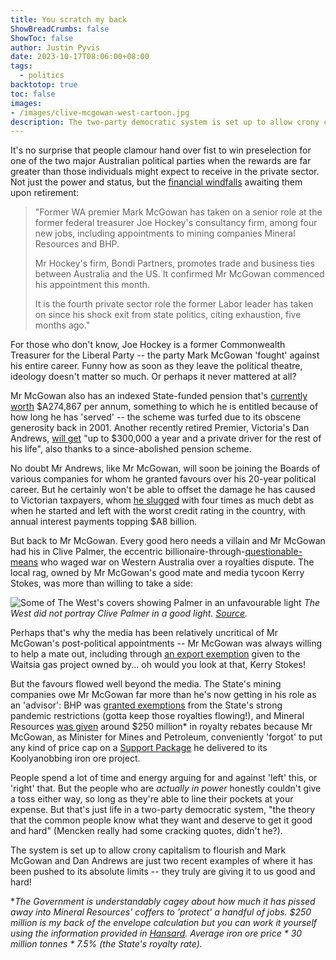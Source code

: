```yaml
---
title: You scratch my back
ShowBreadCrumbs: false
ShowToc: false
author: Justin Pyvis
date: 2023-10-17T08:06:00+08:00
tags:
  - politics
backtotop: true
toc: false
images: 
- /images/clive-mcgowan-west-cartoon.jpg
description: The two-party democratic system is set up to allow crony capitalism to flourish and Mark McGowan and Dan Andrews are just two recent examples of where it has been pushed to its absolute limits -- as Mencken might say, they truly are giving it to us good and hard!
---
```

It's no surprise that people clamour hand over fist to win preselection for one of the two major Australian political parties when the rewards are far greater than those individuals might expect to receive in the private sector. Not just the power and status, but the [financial windfalls](https://www.abc.net.au/news/2023-10-06/mark-mcgowan-new-jobs-bhp-mineral-resources-bondi-partners/102944306) awaiting them upon retirement:

>"Former WA premier Mark McGowan has taken on a senior role at the former federal treasurer Joe Hockey's consultancy firm, among four new jobs, including appointments to mining companies Mineral Resources and BHP.
> 
> Mr Hockey's firm, Bondi Partners, promotes trade and business ties between Australia and the US. It confirmed Mr McGowan commenced his appointment this month.
> 
> It is the fourth private sector role the former Labor leader has taken on since his shock exit from state politics, citing exhaustion, five months ago."

For those who don't know, Joe Hockey is a former Commonwealth Treasurer for the Liberal Party -- the party Mark McGowan 'fought' against his entire career. Funny how as soon as they leave the political theatre, ideology doesn't matter so much. Or perhaps it never mattered at all?

Mr McGowan also has an indexed State-funded pension that's [currently worth](https://thewest.com.au/news/wa/mark-mcgowans-pension-revealed-as-he-walks-away-from-politics--c-10805417) $A274,867 per annum, something to which he is entitled because of how long he has 'served' -- the scheme was turfed due to its obscene generosity back in 2001. Another recently retired Premier, Victoria's Dan Andrews, [will get](https://www.9news.com.au/national/daniel-andrews-eligible-for-pension-of-up-to-300k-a-year-driver-for-life/fbdf2416-1d8e-4af6-9d0a-246d863882e5) "up to $300,000 a year and a private driver for the rest of his life", also thanks to a since-abolished pension scheme.

No doubt Mr Andrews, like Mr McGowan, will soon be joining the Boards of various companies for whom he granted favours over his 20-year political career. But he certainly won't be able to offset the damage he has caused to Victorian taxpayers, whom [he slugged](https://www.afr.com/policy/economy/daniel-andrews-trashed-victoria-s-finances-20230926-p5e7r4) with four times as much debt as when he started and left with the worst credit rating in the country, with annual interest payments topping $A8 billion.

But back to Mr McGowan. Every good hero needs a villain and Mr McGowan had his in Clive Palmer, the eccentric billionaire-through-[questionable-means](https://www.afr.com/markets/commodities/the-mythology-behind-clive-palmer-s-mineralogy-20140614-iy43c) who waged war on Western Australia over a royalties dispute. The local rag, owned by Mr McGowan's good mate and media tycoon Kerry Stokes, was more than willing to take a side:

![Some of The West's covers showing Palmer in an unfavourable light](/images/clive-mcgowan-west-cartoon.jpg)  *The West did not portray Clive Palmer in a good light. [Source](https://thewest.com.au/news/court-justice/mark-mcgowan-vs-clive-palmer-live-blog-wa-premier-takes-stand-for-second-day-in-defamation-trial-c-5980750).*

Perhaps that's why the media has been relatively uncritical of Mr McGowan's post-political appointments -- Mr McGowan was always willing to help a mate out, including through [an export exemption](https://www.afr.com/companies/energy/alcoa-questions-mcgowan-government-s-exemption-for-stokes-gas-play-20230920-p5e67y) given to the Waitsia gas project owned by... oh would you look at that, Kerry Stokes!

But the favours flowed well beyond the media. The State's mining companies owe Mr McGowan far more than he's now getting in his role as an 'advisor': BHP was [granted exemptions](https://www.abc.net.au/news/2021-02-01/fifo-workers-declared-essential-despite-covid-shutdown/13109368) from the State's strong pandemic restrictions (gotta keep those royalties flowing!), and Mineral Resources [was given](https://www.theaustralian.com.au/nation/politics/mark-mcgowan-mining-deal-a-200m-royalties-win-for-tycoon/news-story/a963e6283be6ed439ddeea2a0465f528?amp) around $250 million* in royalty rebates because Mr McGowan, as Minister for Mines and Petroleum, conveniently 'forgot' to put any kind of price cap on a [Support Package](https://www.parliament.wa.gov.au/parliament/pquest.nsf/viewLAPQuestByDate/511112B93C0EA9B048258574002115D2?opendocument) he delivered to its Koolyanobbing iron ore project.

People spend a lot of time and energy arguing for and against 'left' this, or 'right' that. But the people who are *actually in power* honestly couldn't give a toss either way, so long as they're able to line their pockets at your expense. But that's just life in a two-party democratic system, "the theory that the common people know what they want and deserve to get it good and hard" (Mencken really had some cracking quotes, didn't he?).

The system is set up to allow crony capitalism to flourish and Mark McGowan and Dan Andrews are just two recent examples of where it has been pushed to its absolute limits -- they truly are giving it to us good and hard! 

**The Government is understandably cagey about how much it has pissed away into Mineral Resources' coffers to 'protect' a handful of jobs. $250 million is my back of the envelope calculation but you can work it yourself using the information provided in [Hansard](https://www.parliament.wa.gov.au/parliament/pquest.nsf/viewLAPQuestByDate/511112B93C0EA9B048258574002115D2?opendocument). Average iron ore price * 30 million tonnes * 7.5% (the State's royalty rate).*


